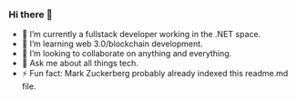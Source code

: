 ### Hi there 👋

- 🔭 I’m currently a fullstack developer working in the .NET space.
- 🌱 I’m learning web 3.0/blockchain development. 
- 👯 I’m looking to collaborate on anything and everything. 
- 💬 Ask me about all things tech.
- ⚡ Fun fact: Mark Zuckerberg probably already indexed this readme.md file. 
